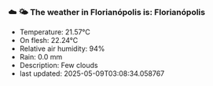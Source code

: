 ### ☁️ 🌤️  The weather in Florianópolis is: Florianópolis

- Temperature: 21.57°C
- On flesh: 22.24°C
- Relative air humidity: 94%
- Rain: 0.0 mm
- Description: Few clouds
- last updated: 2025-05-09T03:08:34.058767
